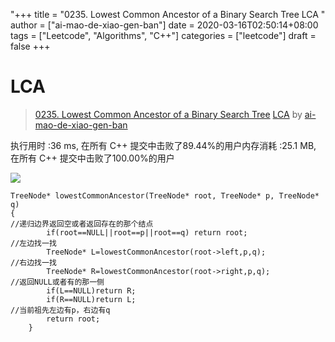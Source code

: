 "+++
title = "0235. Lowest Common Ancestor of a Binary Search Tree LCA "
author = ["ai-mao-de-xiao-gen-ban"]
date = 2020-03-16T02:50:14+08:00
tags = ["Leetcode", "Algorithms", "C++"]
categories = ["leetcode"]
draft = false
+++

# LCA

> [0235. Lowest Common Ancestor of a Binary Search Tree](https://leetcode-cn.com/problems/lowest-common-ancestor-of-a-binary-search-tree/)
> [LCA](https://leetcode-cn.com/problems/lowest-common-ancestor-of-a-binary-search-tree/solution/lca-by-ai-mao-de-xiao-gen-ban/) by [ai-mao-de-xiao-gen-ban](https://leetcode-cn.com/u/ai-mao-de-xiao-gen-ban/)

执行用时 :36 ms, 在所有 C++ 提交中击败了89.44%的用户内存消耗 :25.1 MB, 在所有 C++ 提交中击败了100.00%的用户

![](https://pic.leetcode-cn.com/ea9b53671a04784240d3847d3f7a707f79b885e01f65a1a06609bf7907263aa7-%E5%8A%A8%E6%80%81%E9%93%BE%E8%A1%A8LCA.png)

```
TreeNode* lowestCommonAncestor(TreeNode* root, TreeNode* p, TreeNode* q) 
{
//递归边界返回空或者返回存在的那个结点
        if(root==NULL||root==p||root==q) return root;
//左边找一找
        TreeNode* L=lowestCommonAncestor(root->left,p,q);
//右边找一找
        TreeNode* R=lowestCommonAncestor(root->right,p,q);
//返回NULL或者有的那一侧
        if(L==NULL)return R;
        if(R==NULL)return L;
//当前祖先左边有p，右边有q
        return root;  
    }
```